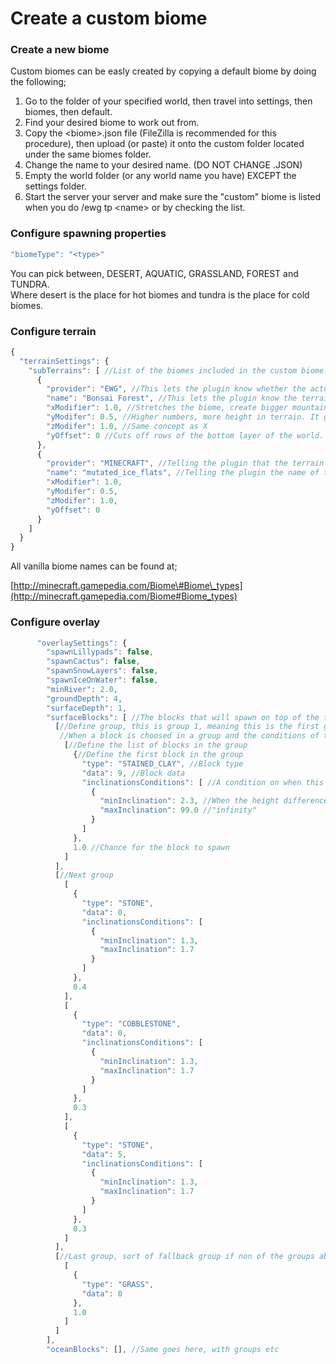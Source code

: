 # Create a custom biome

### Create a new biome

Custom biomes can be easly created by copying a default biome by doing the following;

1. Go to the folder of your specified world, then travel into settings, then biomes, then default.
2. Find your desired biome to work out from.
3. Copy the &lt;biome&gt;.json file \(FileZilla is recommended for this procedure\), then upload \(or paste\) it onto  the custom folder located under the same biomes folder.
4. Change the name to your desired name. \(DO NOT CHANGE .JSON\)
5. Empty the world folder \(or any world name you have\) EXCEPT the settings folder.
6. Start the server your server and make sure the "custom" biome is listed when you do /ewg tp &lt;name&gt; or by checking the list.

### Configure spawning properties

```javascript
"biomeType": "<type>"
```

You can pick between, DESERT, AQUATIC, GRASSLAND, FOREST and TUNDRA.  
Where desert is the place for hot biomes and tundra is the place for cold biomes.

### Configure terrain

```javascript
{
  "terrainSettings": {
    "subTerrains": [ //List of the biomes included in the custom biome. Do this by copying the same format and pasting but changing the name of the                biome provided
      {
        "provider": "EWG", //This lets the plugin know whether the actual plugin is generating the biome or Minecraft is
        "name": "Bonsai Forest", //This lets the plugin know the terrain that it is loading
        "xModifier": 1.0, //Stretches the biome, create bigger mountains.
        "yModifer": 0.5, //Higher numbers, more height in terrain. It generally creates more mountains and makes them higher.
        "zModifer": 1.0, //Same concept as X
        "yOffset": 0 //Cuts off rows of the bottom layer of the world. Best to not touch.
      },
      {
        "provider": "MINECRAFT", //Telling the plugin that the terrain provider is a vanilla biome
        "name": "mutated_ice_flats", //Telling the plugin the name of the biome, mutated_<name>
        "xModifier": 1.0,
        "yModifer": 0.5,
        "zModifer": 1.0,
        "yOffset": 0
      }
    ]
  }
}
```

All vanilla biome names can be found at;    
  
[http://minecraft.gamepedia.com/Biome\#Biome\_types](http://minecraft.gamepedia.com/Biome#Biome_types)

### Configure overlay

```javascript
      "overlaySettings": {
        "spawnLillypads": false,
        "spawnCactus": false,
        "spawnSnowLayers": false,
        "spawnIceOnWater": false,
        "minRiver": 2.0,
        "groundDepth": 4,
        "surfaceDepth": 1,
        "surfaceBlocks": [ //The blocks that will spawn on top of the terrain
          [//Define group, this is group 1, meaning this is the first group of blocks the plugin loop thru
           //When a block is choosed in a group and the conditions of the block does not match, then the plugin will go to next group. 
            [//Define the list of blocks in the group
              {//Define the first block in the group
                "type": "STAINED_CLAY", //Block type
                "data": 9, //Block data
                "inclinationsConditions": [ //A condition on when this block should spawn, this is why they are grouped, becaused even if their is a 100% chance for this to spawn, if the condition is wrong, then then it will jump to next group
                  {
                    "minInclination": 2.3, //When the height difference between 4 blocks is 2.3 of bigger
                    "maxInclination": 99.0 //"infinity"
                  }
                ]
              },
              1.0 //Chance for the block to spawn
            ]
          ],
          [//Next group
            [
              {
                "type": "STONE",
                "data": 0,
                "inclinationsConditions": [
                  {
                    "minInclination": 1.3,
                    "maxInclination": 1.7
                  }
                ]
              },
              0.4
            ],
            [
              {
                "type": "COBBLESTONE",
                "data": 0,
                "inclinationsConditions": [
                  {
                    "minInclination": 1.3,
                    "maxInclination": 1.7
                  }
                ]
              },
              0.3
            ],
            [
              {
                "type": "STONE",
                "data": 5,
                "inclinationsConditions": [
                  {
                    "minInclination": 1.3,
                    "maxInclination": 1.7
                  }
                ]
              },
              0.3
            ]
          ],
          [//Last group, sort of fallback group if non of the groups above went thru
            [
              {
                "type": "GRASS",
                "data": 0
              },
              1.0
            ]
          ]
        ],
        "oceanBlocks": [], //Same goes here, with groups etc
```

